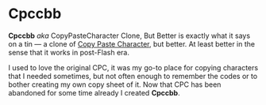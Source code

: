 # Cpccbb

**Cpccbb** *aka* CopyPasteCharacter Clone, But Better is exactly what it says on a tin — a clone of [Copy Paste Character](https://www.copypastecharacter.com/), but better. At least better in the sense that it works in post-Flash era.

I used to love the original CPC, it was my go-to place for copying characters that I needed sometimes, but not often enough to remember the codes or to bother creating my own copy sheet of it. Now that CPC has been abandoned for some time already I created **Cpccbb**.
